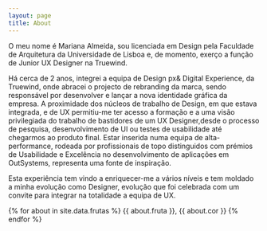 ```yaml
---
layout: page
title: About
---
```


O meu nome é Mariana Almeida, sou licenciada em Design pela Faculdade de Arquitetura da Universidade de Lisboa e, de momento, exerço a função de Junior UX Designer na Truewind.

Há cerca de 2 anos, integrei a equipa de Design px& Digital Experience, da Truewind, onde abracei o projecto de rebranding da marca, sendo responsável por desenvolver e lançar a nova identidade gráfica da empresa. A proximidade dos núcleos de trabalho de Design, em que estava integrada, e de UX permitiu-me ter acesso a formação e a uma visão privilegiada do trabalho de bastidores de um UX Designer,desde o processo de pesquisa, desenvolvimento de UI ou testes de usabilidade até chegarmos ao produto final. Estar inserida numa equipa de alta-performance, rodeada por profissionais de topo distinguidos com prémios de Usabilidade e Excelência no desenvolvimento de aplicações em OutSystems, representa uma fonte de inspiração.

Esta experiência tem vindo a enriquecer-me a vários níveis e tem moldado a minha evolução como Designer, evolução que foi celebrada com um convite para integrar na totalidade a equipa de UX.

{% for about in site.data.frutas %}
{{ about.fruta }}, {{ about.cor }}
{% endfor %}